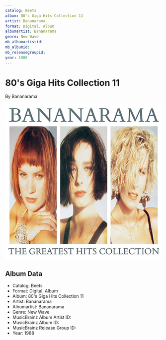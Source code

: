 ```yaml
---
catalog: Beets
album: 80's Giga Hits Collection 11
artist: Bananarama
format: Digital, Album
albumartist: Bananarama
genre: New Wave
mb_albumartistid: 
mb_albumid: 
mb_releasegroupid: 
year: 1988
---
```


# 80's Giga Hits Collection 11

By Bananarama

![](../../assets/beetscovers/Bananarama-80s_Giga_Hits_Collection_11.jpg)

## Album Data

- Catalog: Beets
- Format: Digital, Album
- Album: 80's Giga Hits Collection 11
- Artist: Bananarama
- Albumartist: Bananarama
- Genre: New Wave
- MusicBrainz Album Artist ID: 
- MusicBrainz Album ID: 
- MusicBrainz Release Group ID: 
- Year: 1988

